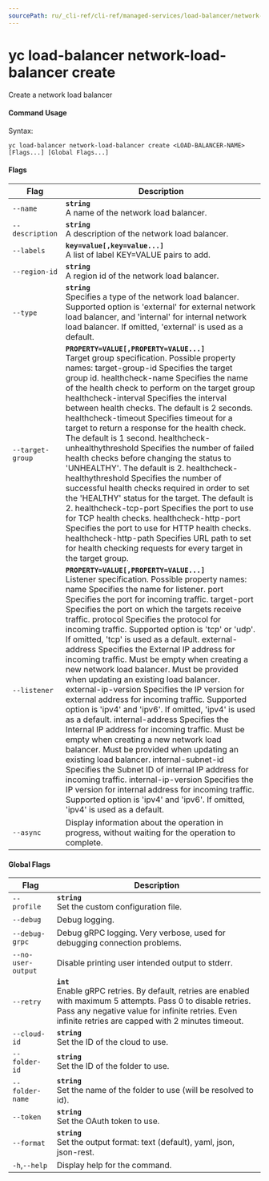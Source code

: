 ```yaml
---
sourcePath: ru/_cli-ref/cli-ref/managed-services/load-balancer/network-load-balancer/create.md
---
```

# yc load-balancer network-load-balancer create

Create a network load balancer

#### Command Usage

Syntax: 

`yc load-balancer network-load-balancer create <LOAD-BALANCER-NAME> [Flags...] [Global Flags...]`

#### Flags

| Flag | Description |
|----|----|
|`--name`|<b>`string`</b><br/> A name of the network load balancer.|
|`--description`|<b>`string`</b><br/> A description of the network load balancer.|
|`--labels`|<b>`key=value[,key=value...]`</b><br/> A list of label KEY=VALUE pairs to add.|
|`--region-id`|<b>`string`</b><br/> A region id of the network load balancer.|
|`--type`|<b>`string`</b><br/> Specifies a type of the network load balancer. Supported option is 'external' for external network load balancer, and 'internal' for internal network load balancer. If omitted, 'external' is used as a default.|
|`--target-group`|<b>`PROPERTY=VALUE[,PROPERTY=VALUE...]`</b><br/> Target group specification.  Possible property names:  target-group-id Specifies the target group id.  healthcheck-name Specifies the name of the health check to perform on the target group  healthcheck-interval Specifies the interval between health checks. The default is 2 seconds.  healthcheck-timeout Specifies timeout for a target to return a response for the health check. The default is 1 second.  healthcheck-unhealthythreshold Specifies the number of failed health checks before changing the status to 'UNHEALTHY'. The default is 2.  healthcheck-healthythreshold Specifies the number of successful health checks required in order to set the 'HEALTHY' status for the target. The default is 2.  healthcheck-tcp-port Specifies the port to use for TCP health checks.  healthcheck-http-port Specifies the port to use for HTTP health checks.  healthcheck-http-path Specifies URL path to set for health checking requests for every target in the target group.  |
|`--listener`|<b>`PROPERTY=VALUE[,PROPERTY=VALUE...]`</b><br/> Listener specification.  Possible property names:  name Specifies the name for listener.  port Specifies the port for incoming traffic.  target-port Specifies the port on which the targets receive traffic.  protocol Specifies the protocol for incoming traffic. Supported option is 'tcp' or 'udp'. If omitted, 'tcp' is used as a default.  external-address Specifies the External IP address for incoming traffic. Must be empty when creating a new network load balancer. Must be provided when updating an existing load balancer.  external-ip-version Specifies the IP version for external address for incoming traffic. Supported option is 'ipv4' and 'ipv6'. If omitted, 'ipv4' is used as a default.  internal-address Specifies the Internal IP address for incoming traffic. Must be empty when creating a new network load balancer. Must be provided when updating an existing load balancer.  internal-subnet-id Specifies the Subnet ID of internal IP address for incoming traffic.  internal-ip-version Specifies the IP version for internal address for incoming traffic. Supported option is 'ipv4' and 'ipv6'. If omitted, 'ipv4' is used as a default.  |
|`--async`| Display information about the operation in progress, without waiting for the operation to complete.|

#### Global Flags

| Flag | Description |
|----|----|
|`--profile`|<b>`string`</b><br/>Set the custom configuration file.|
|`--debug`|Debug logging.|
|`--debug-grpc`|Debug gRPC logging. Very verbose, used for debugging connection problems.|
|`--no-user-output`|Disable printing user intended output to stderr.|
|`--retry`|<b>`int`</b><br/>Enable gRPC retries. By default, retries are enabled with maximum 5 attempts. Pass 0 to disable retries. Pass any negative value for infinite retries. Even infinite retries are capped with 2 minutes timeout.|
|`--cloud-id`|<b>`string`</b><br/>Set the ID of the cloud to use.|
|`--folder-id`|<b>`string`</b><br/>Set the ID of the folder to use.|
|`--folder-name`|<b>`string`</b><br/>Set the name of the folder to use (will be resolved to id).|
|`--token`|<b>`string`</b><br/>Set the OAuth token to use.|
|`--format`|<b>`string`</b><br/>Set the output format: text (default), yaml, json, json-rest.|
|`-h`,`--help`|Display help for the command.|

